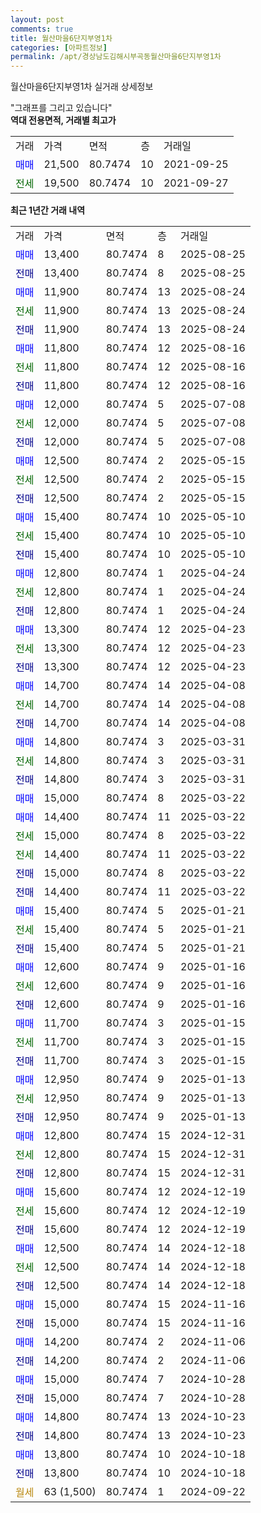 ```yaml
---
layout: post
comments: true
title: 월산마을6단지부영1차
categories: [아파트정보]
permalink: /apt/경상남도김해시부곡동월산마을6단지부영1차
---
```


월산마을6단지부영1차 실거래 상세정보

<script type="text/javascript">
  google.charts.load('current', {'packages':['line', 'corechart']});
  google.charts.setOnLoadCallback(drawChart);

  function drawChart() {
    var data = new google.visualization.DataTable();
    data.addColumn('date', '거래일');
    data.addColumn('number', "매매");
    data.addColumn('number', "전세");
    data.addColumn('number', "전매");

    data.addRows([[new Date(Date.parse("2025-08-25")), 13400, null, null], [new Date(Date.parse("2025-08-25")), null, null, 13400], [new Date(Date.parse("2025-08-24")), 11900, null, null], [new Date(Date.parse("2025-08-24")), null, 11900, null], [new Date(Date.parse("2025-08-24")), null, null, 11900], [new Date(Date.parse("2025-08-16")), 11800, null, null], [new Date(Date.parse("2025-08-16")), null, 11800, null], [new Date(Date.parse("2025-08-16")), null, null, 11800], [new Date(Date.parse("2025-07-08")), 12000, null, null], [new Date(Date.parse("2025-07-08")), null, 12000, null], [new Date(Date.parse("2025-07-08")), null, null, 12000], [new Date(Date.parse("2025-05-15")), 12500, null, null], [new Date(Date.parse("2025-05-15")), null, 12500, null], [new Date(Date.parse("2025-05-15")), null, null, 12500], [new Date(Date.parse("2025-05-10")), 15400, null, null], [new Date(Date.parse("2025-05-10")), null, 15400, null], [new Date(Date.parse("2025-05-10")), null, null, 15400], [new Date(Date.parse("2025-04-24")), 12800, null, null], [new Date(Date.parse("2025-04-24")), null, 12800, null], [new Date(Date.parse("2025-04-24")), null, null, 12800], [new Date(Date.parse("2025-04-23")), 13300, null, null], [new Date(Date.parse("2025-04-23")), null, 13300, null], [new Date(Date.parse("2025-04-23")), null, null, 13300], [new Date(Date.parse("2025-04-08")), 14700, null, null], [new Date(Date.parse("2025-04-08")), null, 14700, null], [new Date(Date.parse("2025-04-08")), null, null, 14700], [new Date(Date.parse("2025-03-31")), 14800, null, null], [new Date(Date.parse("2025-03-31")), null, 14800, null], [new Date(Date.parse("2025-03-31")), null, null, 14800], [new Date(Date.parse("2025-03-22")), 15000, null, null], [new Date(Date.parse("2025-03-22")), 14400, null, null], [new Date(Date.parse("2025-03-22")), null, 15000, null], [new Date(Date.parse("2025-03-22")), null, 14400, null], [new Date(Date.parse("2025-03-22")), null, null, 15000], [new Date(Date.parse("2025-03-22")), null, null, 14400], [new Date(Date.parse("2025-01-21")), 15400, null, null], [new Date(Date.parse("2025-01-21")), null, 15400, null], [new Date(Date.parse("2025-01-21")), null, null, 15400], [new Date(Date.parse("2025-01-16")), 12600, null, null], [new Date(Date.parse("2025-01-16")), null, 12600, null], [new Date(Date.parse("2025-01-16")), null, null, 12600], [new Date(Date.parse("2025-01-15")), 11700, null, null], [new Date(Date.parse("2025-01-15")), null, 11700, null], [new Date(Date.parse("2025-01-15")), null, null, 11700], [new Date(Date.parse("2025-01-13")), 12950, null, null], [new Date(Date.parse("2025-01-13")), null, 12950, null], [new Date(Date.parse("2025-01-13")), null, null, 12950], [new Date(Date.parse("2024-12-31")), 12800, null, null], [new Date(Date.parse("2024-12-31")), null, 12800, null], [new Date(Date.parse("2024-12-31")), null, null, 12800], [new Date(Date.parse("2024-12-19")), 15600, null, null], [new Date(Date.parse("2024-12-19")), null, 15600, null], [new Date(Date.parse("2024-12-19")), null, null, 15600], [new Date(Date.parse("2024-12-18")), 12500, null, null], [new Date(Date.parse("2024-12-18")), null, 12500, null], [new Date(Date.parse("2024-12-18")), null, null, 12500], [new Date(Date.parse("2024-11-16")), 15000, null, null], [new Date(Date.parse("2024-11-16")), null, null, 15000], [new Date(Date.parse("2024-11-06")), 14200, null, null], [new Date(Date.parse("2024-11-06")), null, null, 14200], [new Date(Date.parse("2024-10-28")), 15000, null, null], [new Date(Date.parse("2024-10-28")), null, null, 15000], [new Date(Date.parse("2024-10-23")), 14800, null, null], [new Date(Date.parse("2024-10-23")), null, null, 14800], [new Date(Date.parse("2024-10-18")), 13800, null, null], [new Date(Date.parse("2024-10-18")), null, null, 13800], [new Date(Date.parse("2024-09-22")), null, null, null]]);

    var options = {
      hAxis: {
        format: 'yyyy/MM/dd'
      },    
      lineWidth: 0,
      pointsVisible: true,    
      title: '최근 1년간 유형별 실거래가 분포',
      legend: { position: 'bottom' }
    };

    var formatter = new google.visualization.NumberFormat({pattern:'###,###'} );
    formatter.format(data, 1);
    formatter.format(data, 2);
    
    setTimeout(function() {
        var chart = new google.visualization.LineChart(document.getElementById('columnchart_material'));
        chart.draw(data, (options));
        document.getElementById('loading').style.display = 'none';
    }, 200);
  }
</script>


<div id="loading" style="z-index:20; display: block; margin-left: 0px">"그래프를 그리고 있습니다"</div>
<div id="columnchart_material" style="width: 95%; margin-left: 0px; display: block"></div>
<!-- contents start -->
<b>역대 전용면적, 거래별 최고가</b>
<table class="sortable">
    <tr>
      <td>거래</td>
      <td>가격</td>
      <td>면적</td>
      <td>층</td>
      <td>거래일</td>
    </tr>
        <tr>
          <td><a style="color: blue">매매</a></td>
          <td>21,500</td>
          <td>80.7474</td>
          <td>10</td>
          <td>2021-09-25</td>
        </tr>        
        <tr>
              <td><a style="color: darkgreen">전세</a></td>
              <td>19,500</td>
              <td>80.7474</td>
              <td>10</td>
              <td>2021-09-27</td>
            </tr>        
    
</table>

<b>최근 1년간 거래 내역</b>

<table class="sortable">
    <tr>
      <td>거래</td>
      <td>가격</td>
      <td>면적</td>
      <td>층</td>
      <td>거래일</td>
    </tr>
    <tr>
      <td><a style="color: blue">매매</a></td>
      <td>13,400</td>
      <td>80.7474</td>
      <td>8</td>
      <td>2025-08-25</td>
    </tr>          <tr>
      <td><a style="color: darkblue">전매</a></td>
      <td>13,400</td>
      <td>80.7474</td>
      <td>8</td>
      <td>2025-08-25</td>
    </tr>          <tr>
      <td><a style="color: blue">매매</a></td>
      <td>11,900</td>
      <td>80.7474</td>
      <td>13</td>
      <td>2025-08-24</td>
    </tr>          <tr>
      <td><a style="color: darkgreen">전세</a></td>
      <td>11,900</td>
      <td>80.7474</td>
      <td>13</td>
      <td>2025-08-24</td>
    </tr>          <tr>
      <td><a style="color: darkblue">전매</a></td>
      <td>11,900</td>
      <td>80.7474</td>
      <td>13</td>
      <td>2025-08-24</td>
    </tr>          <tr>
      <td><a style="color: blue">매매</a></td>
      <td>11,800</td>
      <td>80.7474</td>
      <td>12</td>
      <td>2025-08-16</td>
    </tr>          <tr>
      <td><a style="color: darkgreen">전세</a></td>
      <td>11,800</td>
      <td>80.7474</td>
      <td>12</td>
      <td>2025-08-16</td>
    </tr>          <tr>
      <td><a style="color: darkblue">전매</a></td>
      <td>11,800</td>
      <td>80.7474</td>
      <td>12</td>
      <td>2025-08-16</td>
    </tr>          <tr>
      <td><a style="color: blue">매매</a></td>
      <td>12,000</td>
      <td>80.7474</td>
      <td>5</td>
      <td>2025-07-08</td>
    </tr>          <tr>
      <td><a style="color: darkgreen">전세</a></td>
      <td>12,000</td>
      <td>80.7474</td>
      <td>5</td>
      <td>2025-07-08</td>
    </tr>          <tr>
      <td><a style="color: darkblue">전매</a></td>
      <td>12,000</td>
      <td>80.7474</td>
      <td>5</td>
      <td>2025-07-08</td>
    </tr>          <tr>
      <td><a style="color: blue">매매</a></td>
      <td>12,500</td>
      <td>80.7474</td>
      <td>2</td>
      <td>2025-05-15</td>
    </tr>          <tr>
      <td><a style="color: darkgreen">전세</a></td>
      <td>12,500</td>
      <td>80.7474</td>
      <td>2</td>
      <td>2025-05-15</td>
    </tr>          <tr>
      <td><a style="color: darkblue">전매</a></td>
      <td>12,500</td>
      <td>80.7474</td>
      <td>2</td>
      <td>2025-05-15</td>
    </tr>          <tr>
      <td><a style="color: blue">매매</a></td>
      <td>15,400</td>
      <td>80.7474</td>
      <td>10</td>
      <td>2025-05-10</td>
    </tr>          <tr>
      <td><a style="color: darkgreen">전세</a></td>
      <td>15,400</td>
      <td>80.7474</td>
      <td>10</td>
      <td>2025-05-10</td>
    </tr>          <tr>
      <td><a style="color: darkblue">전매</a></td>
      <td>15,400</td>
      <td>80.7474</td>
      <td>10</td>
      <td>2025-05-10</td>
    </tr>          <tr>
      <td><a style="color: blue">매매</a></td>
      <td>12,800</td>
      <td>80.7474</td>
      <td>1</td>
      <td>2025-04-24</td>
    </tr>          <tr>
      <td><a style="color: darkgreen">전세</a></td>
      <td>12,800</td>
      <td>80.7474</td>
      <td>1</td>
      <td>2025-04-24</td>
    </tr>          <tr>
      <td><a style="color: darkblue">전매</a></td>
      <td>12,800</td>
      <td>80.7474</td>
      <td>1</td>
      <td>2025-04-24</td>
    </tr>          <tr>
      <td><a style="color: blue">매매</a></td>
      <td>13,300</td>
      <td>80.7474</td>
      <td>12</td>
      <td>2025-04-23</td>
    </tr>          <tr>
      <td><a style="color: darkgreen">전세</a></td>
      <td>13,300</td>
      <td>80.7474</td>
      <td>12</td>
      <td>2025-04-23</td>
    </tr>          <tr>
      <td><a style="color: darkblue">전매</a></td>
      <td>13,300</td>
      <td>80.7474</td>
      <td>12</td>
      <td>2025-04-23</td>
    </tr>          <tr>
      <td><a style="color: blue">매매</a></td>
      <td>14,700</td>
      <td>80.7474</td>
      <td>14</td>
      <td>2025-04-08</td>
    </tr>          <tr>
      <td><a style="color: darkgreen">전세</a></td>
      <td>14,700</td>
      <td>80.7474</td>
      <td>14</td>
      <td>2025-04-08</td>
    </tr>          <tr>
      <td><a style="color: darkblue">전매</a></td>
      <td>14,700</td>
      <td>80.7474</td>
      <td>14</td>
      <td>2025-04-08</td>
    </tr>          <tr>
      <td><a style="color: blue">매매</a></td>
      <td>14,800</td>
      <td>80.7474</td>
      <td>3</td>
      <td>2025-03-31</td>
    </tr>          <tr>
      <td><a style="color: darkgreen">전세</a></td>
      <td>14,800</td>
      <td>80.7474</td>
      <td>3</td>
      <td>2025-03-31</td>
    </tr>          <tr>
      <td><a style="color: darkblue">전매</a></td>
      <td>14,800</td>
      <td>80.7474</td>
      <td>3</td>
      <td>2025-03-31</td>
    </tr>          <tr>
      <td><a style="color: blue">매매</a></td>
      <td>15,000</td>
      <td>80.7474</td>
      <td>8</td>
      <td>2025-03-22</td>
    </tr>          <tr>
      <td><a style="color: blue">매매</a></td>
      <td>14,400</td>
      <td>80.7474</td>
      <td>11</td>
      <td>2025-03-22</td>
    </tr>          <tr>
      <td><a style="color: darkgreen">전세</a></td>
      <td>15,000</td>
      <td>80.7474</td>
      <td>8</td>
      <td>2025-03-22</td>
    </tr>          <tr>
      <td><a style="color: darkgreen">전세</a></td>
      <td>14,400</td>
      <td>80.7474</td>
      <td>11</td>
      <td>2025-03-22</td>
    </tr>          <tr>
      <td><a style="color: darkblue">전매</a></td>
      <td>15,000</td>
      <td>80.7474</td>
      <td>8</td>
      <td>2025-03-22</td>
    </tr>          <tr>
      <td><a style="color: darkblue">전매</a></td>
      <td>14,400</td>
      <td>80.7474</td>
      <td>11</td>
      <td>2025-03-22</td>
    </tr>          <tr>
      <td><a style="color: blue">매매</a></td>
      <td>15,400</td>
      <td>80.7474</td>
      <td>5</td>
      <td>2025-01-21</td>
    </tr>          <tr>
      <td><a style="color: darkgreen">전세</a></td>
      <td>15,400</td>
      <td>80.7474</td>
      <td>5</td>
      <td>2025-01-21</td>
    </tr>          <tr>
      <td><a style="color: darkblue">전매</a></td>
      <td>15,400</td>
      <td>80.7474</td>
      <td>5</td>
      <td>2025-01-21</td>
    </tr>          <tr>
      <td><a style="color: blue">매매</a></td>
      <td>12,600</td>
      <td>80.7474</td>
      <td>9</td>
      <td>2025-01-16</td>
    </tr>          <tr>
      <td><a style="color: darkgreen">전세</a></td>
      <td>12,600</td>
      <td>80.7474</td>
      <td>9</td>
      <td>2025-01-16</td>
    </tr>          <tr>
      <td><a style="color: darkblue">전매</a></td>
      <td>12,600</td>
      <td>80.7474</td>
      <td>9</td>
      <td>2025-01-16</td>
    </tr>          <tr>
      <td><a style="color: blue">매매</a></td>
      <td>11,700</td>
      <td>80.7474</td>
      <td>3</td>
      <td>2025-01-15</td>
    </tr>          <tr>
      <td><a style="color: darkgreen">전세</a></td>
      <td>11,700</td>
      <td>80.7474</td>
      <td>3</td>
      <td>2025-01-15</td>
    </tr>          <tr>
      <td><a style="color: darkblue">전매</a></td>
      <td>11,700</td>
      <td>80.7474</td>
      <td>3</td>
      <td>2025-01-15</td>
    </tr>          <tr>
      <td><a style="color: blue">매매</a></td>
      <td>12,950</td>
      <td>80.7474</td>
      <td>9</td>
      <td>2025-01-13</td>
    </tr>          <tr>
      <td><a style="color: darkgreen">전세</a></td>
      <td>12,950</td>
      <td>80.7474</td>
      <td>9</td>
      <td>2025-01-13</td>
    </tr>          <tr>
      <td><a style="color: darkblue">전매</a></td>
      <td>12,950</td>
      <td>80.7474</td>
      <td>9</td>
      <td>2025-01-13</td>
    </tr>          <tr>
      <td><a style="color: blue">매매</a></td>
      <td>12,800</td>
      <td>80.7474</td>
      <td>15</td>
      <td>2024-12-31</td>
    </tr>          <tr>
      <td><a style="color: darkgreen">전세</a></td>
      <td>12,800</td>
      <td>80.7474</td>
      <td>15</td>
      <td>2024-12-31</td>
    </tr>          <tr>
      <td><a style="color: darkblue">전매</a></td>
      <td>12,800</td>
      <td>80.7474</td>
      <td>15</td>
      <td>2024-12-31</td>
    </tr>          <tr>
      <td><a style="color: blue">매매</a></td>
      <td>15,600</td>
      <td>80.7474</td>
      <td>12</td>
      <td>2024-12-19</td>
    </tr>          <tr>
      <td><a style="color: darkgreen">전세</a></td>
      <td>15,600</td>
      <td>80.7474</td>
      <td>12</td>
      <td>2024-12-19</td>
    </tr>          <tr>
      <td><a style="color: darkblue">전매</a></td>
      <td>15,600</td>
      <td>80.7474</td>
      <td>12</td>
      <td>2024-12-19</td>
    </tr>          <tr>
      <td><a style="color: blue">매매</a></td>
      <td>12,500</td>
      <td>80.7474</td>
      <td>14</td>
      <td>2024-12-18</td>
    </tr>          <tr>
      <td><a style="color: darkgreen">전세</a></td>
      <td>12,500</td>
      <td>80.7474</td>
      <td>14</td>
      <td>2024-12-18</td>
    </tr>          <tr>
      <td><a style="color: darkblue">전매</a></td>
      <td>12,500</td>
      <td>80.7474</td>
      <td>14</td>
      <td>2024-12-18</td>
    </tr>          <tr>
      <td><a style="color: blue">매매</a></td>
      <td>15,000</td>
      <td>80.7474</td>
      <td>15</td>
      <td>2024-11-16</td>
    </tr>          <tr>
      <td><a style="color: darkblue">전매</a></td>
      <td>15,000</td>
      <td>80.7474</td>
      <td>15</td>
      <td>2024-11-16</td>
    </tr>          <tr>
      <td><a style="color: blue">매매</a></td>
      <td>14,200</td>
      <td>80.7474</td>
      <td>2</td>
      <td>2024-11-06</td>
    </tr>          <tr>
      <td><a style="color: darkblue">전매</a></td>
      <td>14,200</td>
      <td>80.7474</td>
      <td>2</td>
      <td>2024-11-06</td>
    </tr>          <tr>
      <td><a style="color: blue">매매</a></td>
      <td>15,000</td>
      <td>80.7474</td>
      <td>7</td>
      <td>2024-10-28</td>
    </tr>          <tr>
      <td><a style="color: darkblue">전매</a></td>
      <td>15,000</td>
      <td>80.7474</td>
      <td>7</td>
      <td>2024-10-28</td>
    </tr>          <tr>
      <td><a style="color: blue">매매</a></td>
      <td>14,800</td>
      <td>80.7474</td>
      <td>13</td>
      <td>2024-10-23</td>
    </tr>          <tr>
      <td><a style="color: darkblue">전매</a></td>
      <td>14,800</td>
      <td>80.7474</td>
      <td>13</td>
      <td>2024-10-23</td>
    </tr>          <tr>
      <td><a style="color: blue">매매</a></td>
      <td>13,800</td>
      <td>80.7474</td>
      <td>10</td>
      <td>2024-10-18</td>
    </tr>          <tr>
      <td><a style="color: darkblue">전매</a></td>
      <td>13,800</td>
      <td>80.7474</td>
      <td>10</td>
      <td>2024-10-18</td>
    </tr>          <tr>
      <td><a style="color: darkgoldenrod">월세</a></td>
      <td>63 (1,500)</td>
      <td>80.7474</td>
      <td>1</td>
      <td>2024-09-22</td>
    </tr>      </table>
<!-- contents end -->    

